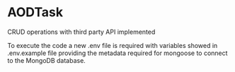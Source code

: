 # AODTask
CRUD operations with third party API implemented

To execute the code a new .env file is required with variables showed in .env.example file providing the metadata required for mongoose to connect to the MongoDB database.
